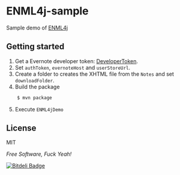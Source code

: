 ENML4j-sample
======

Sample demo of [ENML4j](https://github.com/vanduynslagerp/enml4j-java)

Getting started
-----

1. Get a Evernote developer token: [DeveloperToken](https://www.evernote.com/api/DeveloperToken.action_).
2. Set `authToken`, `evernoteHost` and `userStoreUrl`.
3. Create a folder to creates the XHTML file from the `Notes` and set `downloadFolder`.
4. Build the package
```bash
    $ mvn package
```
5. Execute `ENML4jDemo`

License
-
MIT

*Free Software, Fuck Yeah!*   

[![Bitdeli Badge](https://d2weczhvl823v0.cloudfront.net/vanduynslagerp/enml4j-sample/trend.png)](https://bitdeli.com/free "Bitdeli Badge")

